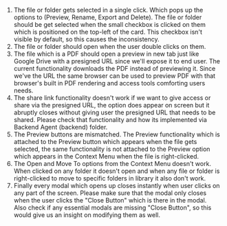 1) The file or folder gets selected in a single click. Which pops up the options to (Preview, Rename, Export and Delete). The file or folder should be get selected when the small checkbox is clicked on them which is positioned on the top-left of the card. This checkbox isn't visible by default, so this causes the inconsistency.
2) The file or folder should open when the user double clicks on them. 
3) The file which is a PDF should open a preview in new tab just like Google Drive with a presigned URL since we'll expose it to end user. The current functionality downloads the PDF instead of previewing it. Since we've the URL the same browser can be used to preview PDF with that browser's built in PDF rendering and access tools comforting users needs.
4) The share link functionality doesn't work if we want to give access or share via the presigned URL, the option does appear on screen but it abruptly closes without giving user the presigned URL that needs to be shared. Please check that functionality and how its implemented via Backend Agent (backend) folder.
5) The Preview buttons are mismatched. The Preview functionality which is attached to the Preview button which appears when the file gets selected, the same functionality is not attached to the Preview option which appears in the Context Menu when the file is right-clicked.
6) The Open and Move To options from the Context Menu doesn't work. When clicked on any folder it doesn't open and when any file or folder is right-clicked to move to specific folders in library it also don't work.
7) Finally every modal which opens up closes instantly when user clicks on any part of the screen. Please make sure that the modal only closes when the user clicks the "Close Button" which is there in the modal. Also check if any essential modals are missing "Close Button", so this would give us an insight on modifying them as well.